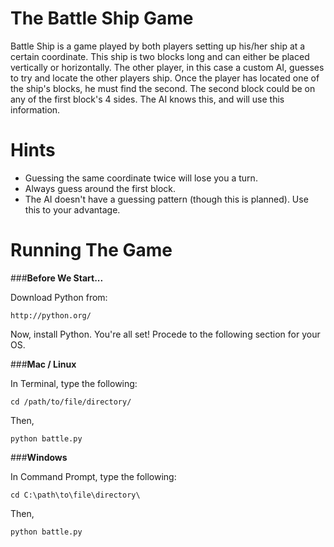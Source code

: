The Battle Ship Game
====================
   

Battle Ship is a game played by both players setting up his/her ship at a certain coordinate. This ship is two blocks
long and can either be placed vertically or horizontally. The other player, in this case a custom AI, guesses to try and locate the other players ship. Once the player has located one of the ship's blocks, he must find the second. The
second block could be on any of the first block's 4 sides. The AI knows this, and will use this information.

Hints
=====
- Guessing the same coordinate twice will lose you a turn.
- Always guess around the first block.
- The AI doesn't have a guessing pattern (though this is planned). Use this to your advantage.
 
Running The Game
================

###**Before We Start...**

Download Python from:
```
http://python.org/
```
Now, install Python. You're all set! Procede to the following section for your OS.

###**Mac / Linux**

In Terminal, type the following:
```
cd /path/to/file/directory/
```
Then,
```
python battle.py
```

###**Windows**

In Command Prompt, type the following:
```
cd C:\path\to\file\directory\
```
Then,
```
python battle.py
```
